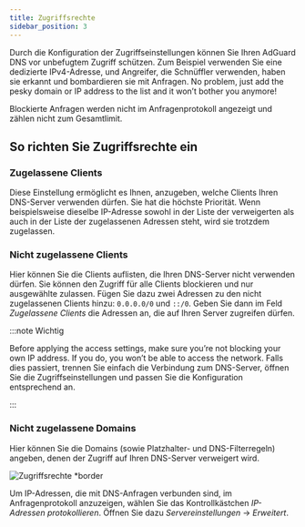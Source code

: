 ```yaml
---
title: Zugriffsrechte
sidebar_position: 3
---
```


Durch die Konfiguration der Zugriffseinstellungen können Sie Ihren AdGuard DNS vor unbefugtem Zugriff schützen. Zum Beispiel verwenden Sie eine dedizierte IPv4-Adresse, und Angreifer, die Schnüffler verwenden, haben sie erkannt und bombardieren sie mit Anfragen. No problem, just add the pesky domain or IP address to the list and it won’t bother you anymore!

Blockierte Anfragen werden nicht im Anfragenprotokoll angezeigt und zählen nicht zum Gesamtlimit.

## So richten Sie Zugriffsrechte ein

### Zugelassene Clients

Diese Einstellung ermöglicht es Ihnen, anzugeben, welche Clients Ihren DNS-Server verwenden dürfen. Sie hat die höchste Priorität. Wenn beispielsweise dieselbe IP-Adresse sowohl in der Liste der verweigerten als auch in der Liste der zugelassenen Adressen steht, wird sie trotzdem zugelassen.

### Nicht zugelassene Clients

Hier können Sie die Clients auflisten, die Ihren DNS-Server nicht verwenden dürfen. Sie können den Zugriff für alle Clients blockieren und nur ausgewählte zulassen. Fügen Sie dazu zwei Adressen zu den nicht zugelassenen Clients hinzu: `0.0.0.0/0` und `::/0`. Geben Sie dann im Feld _Zugelassene Clients_ die Adressen an, die auf Ihren Server zugreifen dürfen.

:::note Wichtig

Before applying the access settings, make sure you’re not blocking your own IP address. If you do, you won’t be able to access the network. Falls dies passiert, trennen Sie einfach die Verbindung zum DNS-Server, öffnen Sie die Zugriffseinstellungen und passen Sie die Konfiguration entsprechend an.

:::

### Nicht zugelassene Domains

Hier können Sie die Domains (sowie Platzhalter- und DNS-Filterregeln) angeben, denen der Zugriff auf Ihren DNS-Server verweigert wird.

![Zugriffsrechte \*border](https://cdn.adtidy.org/content/release_notes/dns/v2-5/AS-en.png)

Um IP-Adressen, die mit DNS-Anfragen verbunden sind, im Anfragenprotokoll anzuzeigen, wählen Sie das Kontrollkästchen _IP-Adressen protokollieren_. Öffnen Sie dazu _Servereinstellungen_ → _Erweitert_.
